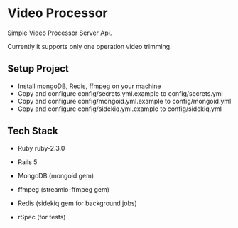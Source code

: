 # Video Processor

Simple Video Processor Server Api.

Currently it supports only one operation video trimming.

## Setup Project

* Install mongoDB, Redis, ffmpeg on your machine
* Copy and configure config/secrets.yml.example to config/secrets.yml
* Copy and configure config/mongoid.yml.example to config/mongoid.yml
* Copy and configure config/sidekiq.yml.example to config/sidekiq.yml

## Tech Stack

* Ruby ruby-2.3.0

* Rails 5

* MongoDB (mongoid gem)

* ffmpeg (streamio-ffmpeg gem)

* Redis (sidekiq gem for background jobs)

* rSpec (for tests)
